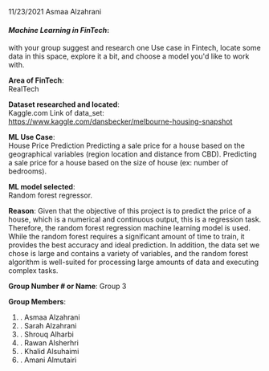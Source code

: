 11/23/2021
Asmaa Alzahrani 

#### *Machine Learning in FinTech*:  
with your group suggest and research one Use case in Fintech, locate some data in this space, explore it a bit, and choose a model you'd like to work with.

**Area of FinTech**:  
 RealTech
 
**Dataset researched and located**:  
 Kaggle.com 
 Link of data_set: https://www.kaggle.com/dansbecker/melbourne-housing-snapshot 

**ML Use Case**:  
 House Price Prediction
 Predicting a sale price for a house based on the geographical variables (region location and distance from CBD).
 Predicting a sale price for a house based on the size of house (ex: number of bedrooms).


**ML model selected**:  
 Random forest regressor.

**Reason**: 
 Given that the objective of this project is to predict the price of a house, which is a numerical and continuous output, this is a regression task. Therefore, the random forest  regression machine learning model is used. While the random forest requires a significant amount of time to train, it provides the best accuracy and ideal prediction. In   addition,  the data set we chose is large and contains a variety of variables, and the random forest algorithm is well-suited for processing large amounts of data and executing complex tasks.
 
 
 
**Group Number # or Name**: 
 Group 3
 
**Group Members**: 
1. . Asmaa Alzahrani
2. . Sarah Alzahrani
3. . Shrouq Alharbi
4. . Rawan  Alsherhri 
5. . Khalid Alsuhaimi 
6. . Amani Almutairi
